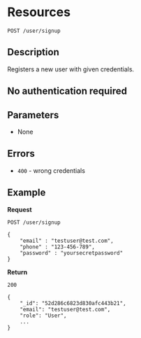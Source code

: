 # Resources

    POST /user/signup

## Description

Registers a new user with given credentials.

## No authentication required


## Parameters

- None

## Errors

- `400` - wrong credentials

## Example
**Request**

    POST /user/signup
    
    {
        "email" : "testuser@test.com",
		"phone" : "123-456-789",
        "password" : "yoursecretpassword"
    }

**Return**

    200

    {
        "_id": "52d286c6823d830afc443b21",
        "email": "testuser@test.com",
        "role": "User",
		...
    }
